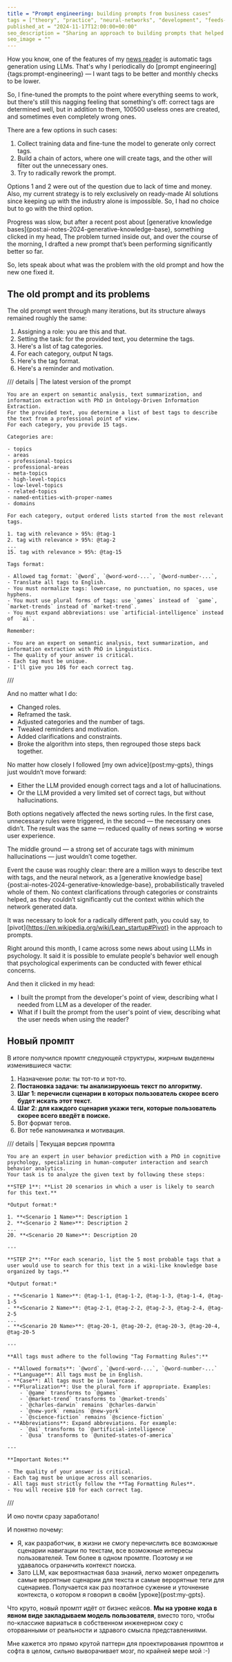 ```yaml
---
title = "Prompt engineering: building prompts from business cases"
tags = ["theory", "practice", "neural-networks", "development", "feeds-fun", "prompt-engineering", "interesting"]
published_at = "2024-11-17T12:00:00+00:00"
seo_description = "Sharing an approach to building prompts that helped me significantly improve tag generation results in feeds.fun"
seo_image = ""
---
```


How you know, one of the features of my [news reader](https://feeds.fun/) is automatic tags generation using LLMs. That's why I periodically do [prompt engineering]{tags:prompt-engineering} — I want tags to be better and monthly checks to be lower.

So, I fine-tuned the prompts to the point where everything seems to work, but there's still this nagging feeling that something's off: correct tags are determined well, but in addition to them, 100500 useless ones are created, and sometimes even completely wrong ones.

There are a few options in such cases:

1. Collect training data and fine-tune the model to generate only correct tags.
2. Build a chain of actors, where one will create tags, and the other will filter out the unnecessary ones.
3. Try to radically rework the prompt.

Options 1 and 2 were out of the question due to lack of time and money. Also, my current strategy is to rely exclusively on ready-made AI solutions since keeping up with the industry alone is impossible. So, I had no choice but to go with the third option.

Progress was slow, but after a recent post about [generative knowledge bases]{post:ai-notes-2024-generative-knowledge-base}, something clicked in my head, The problem turned inside out, and over the course of the morning, I drafted a new prompt that’s been performing significantly better so far.

So, lets speak about what was the problem with the old prompt and how the new one fixed it.

## The old prompt and its problems

The old prompt went through many iterations, but its structure always remained roughly the same:

1. Assigning a role: you are this and that.
2. Setting the task: for the provided text, you determine the tags.
3. Here's a list of tag categories.
4. For each category, output N tags.
5. Here's the tag format.
6. Here's a reminder and motivation.

/// details | The latest version of the prompt

```
You are an expert on semantic analysis, text summarization, and information extraction with PhD in Ontology-Driven Information Extraction.
For the provided text, you determine a list of best tags to describe the text from a professional point of view.
For each category, you provide 15 tags.

Categories are:

- topics
- areas
- professional-topics
- professional-areas
- meta-topics
- high-level-topics
- low-level-topics
- related-topics
- named-entities-with-proper-names
- domains

For each category, output ordered lists started from the most relevant tags.

1. tag with relevance > 95%: @tag-1
2. tag with relevance > 95%: @tag-2
...
15. tag with relevance > 95%: @tag-15

Tags format:

- Allowed tag format: `@word`, `@word-word-...`, `@word-number-...`,
- Translate all tags to English.
- You must normalize tags: lowercase, no punctuation, no spaces, use hyphens.
- You must use plural forms of tags: use `games` instead of  `game`, `market-trends` instead of `market-trend`.
- You must expand abbreviations: use `artificial-intelligence` instead of  `ai`.

Remember:

- You are an expert on semantic analysis, text summarization, and information extraction with PhD in Linguistics.
- The quality of your answer is critical.
- Each tag must be unique.
- I'll give you 10$ for each correct tag.
```
///


And no matter what I do:

- Changed roles.
- Reframed the task.
- Adjusted categories and the number of tags.
- Tweaked reminders and motivation.
- Added clarifications and constraints.
- Broke the algorithm into steps, then regrouped those steps back together.

No matter how closely I followed [my own advice]{post:my-gpts}, things just wouldn’t move forward:

- Either the LLM provided enough correct tags and a lot of hallucinations.
- Or the LLM provided a very limited set of correct tags, but without hallucinations.

Both options negatively affected the news sorting rules. In the first case, unnecessary rules were triggered, in the second — the necessary ones didn’t. The result was the same — reduced quality of news sorting => worse user experience.

The middle ground — a strong set of accurate tags with minimum hallucinations — just wouldn’t come together.

Event the cause was roughly clear: there are a million ways to describe text with tags, and the neural network, as a [generative knowledge base]{post:ai-notes-2024-generative-knowledge-base}, probabilistically traveled whole of them. No context clarifications through categories or constraints helped, as they couldn’t significantly cut the context within which the network generated data.

It was necessary to look for a radically different path, you could say, to [pivot]{https://en.wikipedia.org/wiki/Lean_startup#Pivot} in the approach to prompts.

Right around this month, I came across some news about using LLMs in psychology. It said it is possible to emulate people's behavior well enough that psychological experiments can be conducted with fewer ethical concerns.

And then it clicked in my head:

- I built the prompt from the developer's point of view, describing what I needed from LLM as a developer of the reader.
- What if I built the prompt from the user's point of view, describing what the user needs when using the reader?

## Новый промпт

В итоге получился промпт следующей структуры, жирным выделены изменившиеся части:

1. Назначение роли: ты тот-то и тот-то.
2. **Постановка задачи: ты анализируюешь текст по алгоритму.**
3. **Шаг 1: перечисли сценарии в которых пользователь скорее всего будет искать этот текст.**
4. **Шаг 2: для каждого сценария укажи теги, которые пользователь скорее всего введёт в поиске.**
5. Вот формат тегов.
6. Вот тебе напоминалка и мотивация.

/// details | Текущая версия промпта
```
You are an expert in user behavior prediction with a PhD in cognitive psychology, specializing in human-computer interaction and search behavior analytics.
Your task is to analyze the given text by following these steps:

**STEP 1**: **List 20 scenarios in which a user is likely to search for this text.**

*Output format:*

1. **<Scenario 1 Name>**: Description 1
2. **<Scenario 2 Name>**: Description 2
...
20. **<Scenario 20 Name>**: Description 20

---

**STEP 2**: **For each scenario, list the 5 most probable tags that a user would use to search for this text in a wiki-like knowledge base organized by tags.**

*Output format:*

- **<Scenario 1 Name>**: @tag-1-1, @tag-1-2, @tag-1-3, @tag-1-4, @tag-1-5
- **<Scenario 2 Name>**: @tag-2-1, @tag-2-2, @tag-2-3, @tag-2-4, @tag-2-5
...
- **<Scenario 20 Name>**: @tag-20-1, @tag-20-2, @tag-20-3, @tag-20-4, @tag-20-5

---

**All tags must adhere to the following "Tag Formatting Rules":**

- **Allowed formats**: `@word`, `@word-word-...`, `@word-number-...`
- **Language**: All tags must be in English.
- **Case**: All tags must be in lowercase.
- **Pluralization**: Use the plural form if appropriate. Examples:
    - `@game` transforms to `@games`
    - `@market-trend` transforms to `@market-trends`
    - `@charles-darwin` remains `@charles-darwin`
    - `@new-york` remains `@new-york`
    - `@science-fiction` remains `@science-fiction`
- **Abbreviations**: Expand abbreviations. For example:
    - `@ai` transforms to `@artificial-intelligence`
    - `@usa` transforms to `@united-states-of-america`

---

**Important Notes:**

- The quality of your answer is critical.
- Each tag must be unique across all scenarios.
- All tags must strictly follow the **Tag Formatting Rules**.
- You will receive $10 for each correct tag.
```
///

И оно почти сразу заработало!

И понятно почему:

- Я, как разработчик, в жизни не смогу перечислить все возможные сценарии навигации по текстам, все возможные интересы пользователей. Тем более в одном промпте. Поэтому и не удавалось ограничить контекст поиска.
- Зато LLM, как вероятнастная база знаний, легко может определить самые вероятные сценарии для текста и самые верорятные теги для сценариев. Получается как раз поэтапное сужение и уточнение контекста, о котором я говорил в своём [уроке]{post:my-gpts}.

Что круто, новый промпт идёт от бизнес кейсов. **Мы на уровне кода в явном виде закладываем модель пользователя**, вместо того, чтобы по-классике вариаться в собственном инженерном соку с оторванными от реальности и здравого смысла представлениями.

Мне кажется это прямо крутой паттерн для проектирования промптов и софта в целом, сильно выворачивает мозг, по крайней мере мой :-)
